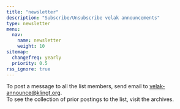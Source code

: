 ```yaml
---
title: "newsletter"
description: "Subscribe/Unsubscribe velak announcements"
type: newsletter
menu:
  nav:
    name: newsletter
    weight: 10
sitemap:
  changefreq: yearly
  priority: 0.5
rss_ignore: true
---
```

To post a message to all the list members, send email to velak-announce@klingt.org.  
To see the collection of prior postings to the list, visit the archives.
